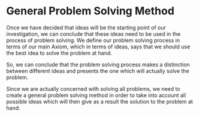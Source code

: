 # General Problem Solving Method

Once we have decided that ideas will be the starting point of our investigation, we can conclude that these ideas need to be used in the process of problem solving. We define our problem solving process in terms of our main Axiom, which in terms of ideas, says that we should use the best idea to solve the problem at hand.

So, we can conclude that the problem solving process makes a distinction between different ideas and presents the one which will actually solve the problem.

Since we are actually concerned with solving all problems, we need to create a general problem solving method in order to take into account all possible ideas which will then give as a result the solution to the problem at hand.
